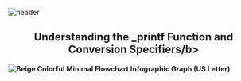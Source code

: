 ![header](https://capsule-render.vercel.app/api?height=400&text=Our%20Printf%20project&desc=by%20Jordan%20Arguelles%20and%20Ivonne%20Lopez)

<h2 align="center">Understanding the _printf Function and Conversion Specifiers<b>/b></h2>























![Beige Colorful Minimal Flowchart Infographic Graph (US Letter)](https://github.com/Jordyleigha/holbertonschool-printf/assets/144151209/1d543179-1efb-4194-98ac-8dfef75dc4c4)
